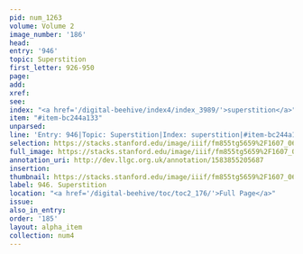 ```yaml
---
pid: num_1263
volume: Volume 2
image_number: '186'
head: 
entry: '946'
topic: Superstition
first_letter: 926-950
page: 
add: 
xref: 
see: 
index: "<a href='/digital-beehive/index4/index_3989/'>superstition</a>"
item: "#item-bc244a133"
unparsed: 
line: 'Entry: 946|Topic: Superstition|Index: superstition|#item-bc244a133'
selection: https://stacks.stanford.edu/image/iiif/fm855tg5659%2F1607_0653/973,4241,2812,496/full/0/default.jpg
full_image: https://stacks.stanford.edu/image/iiif/fm855tg5659%2F1607_0653/full/full/0/default.jpg
annotation_uri: http://dev.llgc.org.uk/annotation/1583855205687
insertion: 
thumbnail: https://stacks.stanford.edu/image/iiif/fm855tg5659%2F1607_0653/973,4241,600,180/250,/0/default.jpg
label: 946. Superstition
location: "<a href='/digital-beehive/toc/toc2_176/'>Full Page</a>"
issue: 
also_in_entry: 
order: '185'
layout: alpha_item
collection: num4
---
```

